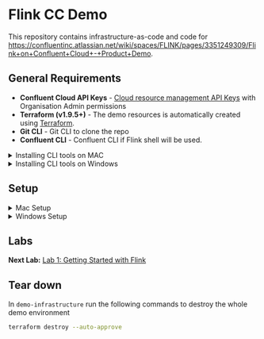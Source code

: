 # Flink CC Demo 

This repository contains infrastructure-as-code and code for https://confluentinc.atlassian.net/wiki/spaces/FLINK/pages/3351249309/Flink+on+Confluent+Cloud+-+Product+Demo.

## General Requirements

* **Confluent Cloud API Keys** - [Cloud resource management API Keys](https://docs.confluent.io/cloud/current/security/authenticate/workload-identities/service-accounts/api-keys/overview.html#resource-scopes) with Organisation Admin permissions
* **Terraform (v1.9.5+)** - The demo resources is automatically created using [Terraform](https://www.terraform.io).
* **Git CLI** - Git CLI to clone the repo 
* **Confluent CLI** - Confluent CLI if Flink shell will be used.

<details>
<summary>Installing CLI tools on MAC</summary>

Install `git` and `terraform` by running:

```bash
brew install git terraform
```

[Optional] Install `confluent` CLI by running:
```bash
brew install confluent
```


</details>


<details>
<summary>Installing CLI tools on Windows</summary>

Install `git` and `terraform` by running:

```powershell
winget install --id Git.Git -e
winget install --id Hashicorp.Terraform -e
```
[Optional] Install `confluent` CLI by running:
```
winget install --id ConfluentInc.Confluent-CLI -e
```
</details> 


## Setup

<details>
<summary>Mac Setup</summary>

First, clone the repo and change directory to `demo-infrastructure`

```bash
git clone <repo_url>
cd flink-cc-demo/demo-infrastructure
```

In the `demo-infrastructure` directory, create a `terraform.tfvars` file to store the Confluent Cloud API keys required by Terraform. Replace the placeholders below with your own keys and `{prefix}` with your intials.

```bash
cat > ./terraform.tfvars <<EOF
confluent_cloud_api_key = "{Confluent Cloud API Key}"
confluent_cloud_api_secret = "{Confluent Cloud API Key Secret}"
prefix = "{prefix}"
EOF
```


In `demo-infrastructure` run the following commands to set up the whole demo environment

```bash
terraform init
terraform apply --auto-approve
```

</details>

<details>
<summary>Windows Setup</summary>

First, clone the repo and change directory to `demo-infrastructure`

```bash
git clone <repo_url>
cd flink-cc-demo\demo-infrastructure
```

In the `demo-infrastructure` directory, create a `terraform.tfvars` file to store the Confluent Cloud API keys required by Terraform. Replace the placeholders below with your own keys and `{prefix}` with your intials.

```bash
echo confluent_cloud_api_key = "{Confluent Cloud API Key}" > terraform.tfvars
echo confluent_cloud_api_secret = "{Confluent Cloud API Key Secret}" >> terraform.tfvars
echo prefix = "{prefix}" >> terraform.tfvars
```

In `demo-infrastructure` run the following commands to set up the whole demo environment

```bash
terraform init
terraform apply --auto-approve
```

</details>

## Labs

**Next Lab:** [Lab 1: Getting Started with Flink](./flink-getting-started/lab1.md)



## Tear down

In `demo-infrastructure` run the following commands to destroy the whole demo environment

```bash
terraform destroy --auto-approve
```
